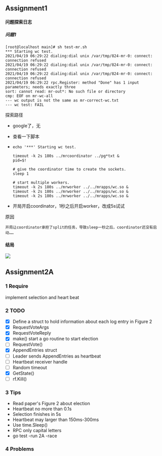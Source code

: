 ## Assignment1

#### 问题探索日志

##### 问题1

```shell
[root@localhost main]# sh test-mr.sh
*** Starting wc test.
2021/04/19 06:29:22 dialing:dial unix /var/tmp/824-mr-0: connect: connection refused
2021/04/19 06:29:22 dialing:dial unix /var/tmp/824-mr-0: connect: connection refused
2021/04/19 06:29:22 dialing:dial unix /var/tmp/824-mr-0: connect: connection refused
2021/04/19 06:29:22 rpc.Register: method "Done" has 1 input parameters; needs exactly three
sort: cannot read: mr-out*: No such file or directory
cmp: EOF on mr-wc-all
--- wc output is not the same as mr-correct-wc.txt
--- wc test: FAIL
```

探索路径

+ google了，无

+ 查看一下脚本

+ ```shell
  echo '***' Starting wc test.
  
  timeout -k 2s 180s ../mrcoordinator ../pg*txt &
  pid=$!
  
  # give the coordinator time to create the sockets.
  sleep 1
  
  # start multiple workers.
  timeout -k 2s 180s ../mrworker ../../mrapps/wc.so &
  timeout -k 2s 180s ../mrworker ../../mrapps/wc.so &
  timeout -k 2s 180s ../mrworker ../../mrapps/wc.so &
  
  ```

+ 开局开启coordinator，1秒之后开启worker，改成5s试试

原因

`开局让coordinator承担了split的任务，导致sleep一秒之后，coordinator还没有启动……`

#### 结局

![](https://gitee.com/agaogao/photobed/raw/master/img/20210419215923.png)

## Assignment2A

### 1 Require

implement selection and heart beat

### 2 TODO

+ [x] Define a struct to hold information about each log entry in Figure 2
+ [x] RequestVoteArgs
+ [x] RequestVoteReply
+ [x] make() start a go routine to start election
+ [ ] RequestVote()
+ [x] AppendEntries struct
+ [ ] Leader sends AppendEntries as heartbeat
+ [ ] Heartbeat receiver handle
+ [ ] Random timeout
+ [x] GetState()
+ [ ] rf.Kill()

### 3 Tips

+ Read paper's Figure 2 about election
+ Heartbeat no more than 0.1s
+ Selection finishes in 5s
+ Heartbeat may larger than 150ms-300ms
+ Use time.Sleep()
+ RPC only capital letters
+ go test -run 2A -race

### 4 Problems 
